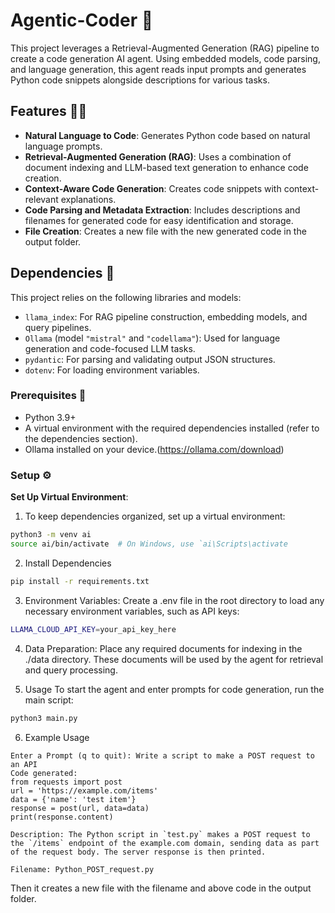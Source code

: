 # Agentic-Coder 🤖

This project leverages a Retrieval-Augmented Generation (RAG) pipeline to create a code generation AI agent. Using embedded models, code parsing, and language generation, this agent reads input prompts and generates Python code snippets alongside descriptions for various tasks.

## Features 💪🏼

- **Natural Language to Code**: Generates Python code based on natural language prompts.
- **Retrieval-Augmented Generation (RAG)**: Uses a combination of document indexing and LLM-based text generation to enhance code creation.
- **Context-Aware Code Generation**: Creates code snippets with context-relevant explanations.
- **Code Parsing and Metadata Extraction**: Includes descriptions and filenames for generated code for easy identification and storage.
- **File Creation**: Creates a new file with the new generated code in the output folder.

## Dependencies 👾

This project relies on the following libraries and models:

- `llama_index`: For RAG pipeline construction, embedding models, and query pipelines.
- `Ollama` (model `"mistral"` and `"codellama"`): Used for language generation and code-focused LLM tasks.
- `pydantic`: For parsing and validating output JSON structures.
- `dotenv`: For loading environment variables.

### Prerequisites 🌱

- Python 3.9+
- A virtual environment with the required dependencies installed (refer to the dependencies section).
- Ollama installed on your device.(https://ollama.com/download)
  
### Setup ⚙️
**Set Up Virtual Environment**:  
 1.  To keep dependencies organized, set up a virtual environment:
    
   ```bash
   python3 -m venv ai
   source ai/bin/activate  # On Windows, use `ai\Scripts\activate
   ```
2. Install Dependencies

```bash
pip install -r requirements.txt
```
3. Environment Variables:
Create a .env file in the root directory to load any necessary environment variables, such as API keys:
```bash
LLAMA_CLOUD_API_KEY=your_api_key_here
```
4. Data Preparation:
Place any required documents for indexing in the ./data directory. These documents will be used by the agent for retrieval and query processing.

5. Usage
To start the agent and enter prompts for code generation, run the main script:
```bash
python3 main.py
```
6. Example Usage
```
Enter a Prompt (q to quit): Write a script to make a POST request to an API
Code generated:
from requests import post
url = 'https://example.com/items'
data = {'name': 'test item'}
response = post(url, data=data)
print(response.content)

Description: The Python script in `test.py` makes a POST request to the `/items` endpoint of the example.com domain, sending data as part of the request body. The server response is then printed.

Filename: Python_POST_request.py
```
Then it creates a new file with the filename and above code in the output folder.




